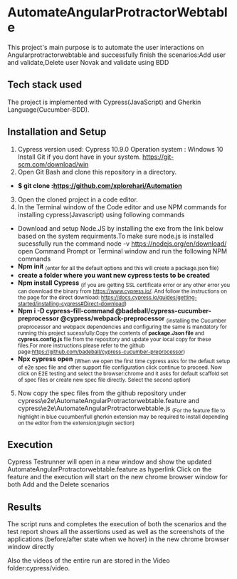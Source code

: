 # AutomateAngularProtractorWebtable
This project's main purpose is to automate the user interactions on Angularprotractorwebtable and successfully finish the scenarios:Add user and validate,Delete user Novak and validate  using BDD
## Tech stack used
The project is implemented with Cypress(JavaScript)  and Gherkin Language(Cucumber-BDD).

## Installation and Setup
1.	Cypress version used: Cypress 10.9.0
Operation system : Windows 10 Install Git if you dont have in your system.
https://git-scm.com/download/win
2.	Open Git Bash and clone this repository in a directory.
   - **$ git clone :https://github.com/xplorehari/Automation**
3.	Open the cloned project in a code editor.
4.	In the Terminal window of the Code editor  and  use NPM commands for installing cypress(Javascript) using following commands
   -	Download and setup Node.JS by installing the exe from the link below based on the system requirments.To make sure node.js is installed sucessfully run the command node -v
https://nodejs.org/en/download/
open Command Prompt or Terminal window and run the following NPM commands
  -	**Npm init**
    <sub>(enter for all the default options and this will create a package.json file)<sub>
  - **create a folder where you want new cypress tests to be created** 
  -	**Npm install Cypress**
    <sub>(if you are getting SSL certificate error or any other error you can download the binary from https://www.cypress.io/. And follow the instructions on the page for the direct download: https://docs.cypress.io/guides/getting-started/installing-cypress#Direct-download)<sub>
  - **Npm i -D cypress-fill-command @badeball/cypress-cucumber-preprocessor @cypress/webpack-preprocessor**
    <sub>(installing the Cucumber preprocessor and webpack dependencies and configuring the same is mandatory for running this project sucessfully.Copy the contents of **package.Json file** and **cypress.config.js** file from the repository and update your local copy for these files.For more instructions please refer to the github page:https://github.com/badeball/cypress-cucumber-preprocessor)<sub>
  -	**Npx cypress open**
    <sub>(When we open the first time cypress asks for the default setup of e2e spec file and other support file configuration click continue to proceed. Now click on E2E testing and select the browser:chrome and it asks for default scaffold set of spec files or create new spec file directly. Select the second option)<sub>

5.	Now copy the spec files from the github repository under           cypress\e2e\AutomateAngularProtractorwebtable.feature and cypress\e2e\AutomateAngularProtractorwebtable.js
   <sub>(For the feature file to highlight in blue cucumber/full gherkin extension may be required to install depending on the editor from the extension/plugin section)<sub>

## Execution

Cypress Testrunner will open in a new window and show the updated AutomateAngularProtractorwebtable.feature as hyperlink 
Click on the feature and the execution will start on the new chrome browser window for both Add and the Delete scenarios

## Results

The script runs and completes the execution of both the scenarios and the test report shows all the assertions used as well as the screenshots of the applications (before/after state when we hover) in the new chrome browser window directly

Also the videos of the entire run are stored in the Video folder:cypress/video.